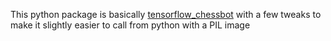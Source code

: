 This python package is basically [tensorflow_chessbot](https://github.com/Elucidation/tensorflow_chessbot) with a few
tweaks to make it slightly easier to call from python with a PIL image